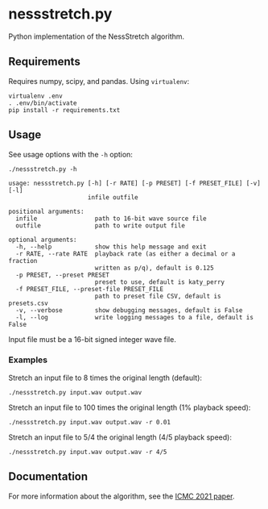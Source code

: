 # nessstretch.py

Python implementation of the NessStretch algorithm.

## Requirements

Requires numpy, scipy, and pandas. Using `virtualenv`:

```
virtualenv .env
. .env/bin/activate
pip install -r requirements.txt
```

## Usage

See usage options with the `-h` option:

```
./nessstretch.py -h

usage: nessstretch.py [-h] [-r RATE] [-p PRESET] [-f PRESET_FILE] [-v] [-l]
                      infile outfile

positional arguments:
  infile                path to 16-bit wave source file
  outfile               path to write output file

optional arguments:
  -h, --help            show this help message and exit
  -r RATE, --rate RATE  playback rate (as either a decimal or a fraction
                        written as p/q), default is 0.125
  -p PRESET, --preset PRESET
                        preset to use, default is katy_perry
  -f PRESET_FILE, --preset-file PRESET_FILE
                        path to preset file CSV, default is presets.csv
  -v, --verbose         show debugging messages, default is False
  -l, --log             write logging messages to a file, default is False
```

Input file must be a 16-bit signed integer wave file.

### Examples

Stretch an input file to 8 times the original length (default):
```
./nessstretch.py input.wav output.wav
```

Stretch an input file to 100 times the original length (1% playback speed):
```
./nessstretch.py input.wav output.wav -r 0.01
```

Stretch an input file to 5/4 the original length (4/5 playback speed):
```
./nessstretch.py input.wav output.wav -r 4/5
```

## Documentation

For more information about the algorithm, see the [ICMC 2021 paper](https://github.com/asness/TimeStretch/blob/master/python/NessStretchICMC_Final.pdf).
